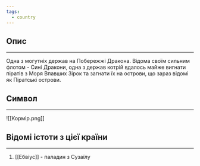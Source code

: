 ```yaml
---
tags:
  - country
---
```

## Опис
---
Одна з могутніх держав на Побережжі Дракона. Відома своїм сильним флотом - Сині Дракони, одна з держав котрій вдалось майже вигнати піратів з Моря Впавших Зірок та загнати їх на острови, що зараз відомі як Піратські острови.  

## Символ
---
![[Кормір.png]]

## Відомі істоти з цієї країни
---
1. [[Ебвіус]] - паладин з Сузаїлу  